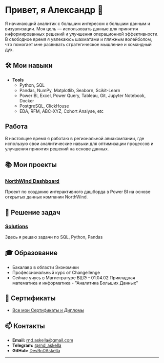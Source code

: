 # Привет, я Александр 👋

Я начинающий аналитик с большим интересом к большим данным и визуализации. Моя цель — использовать данные для принятия информированных решений и улучшения операционной эффективности. В свободное время я увлекаюсь шахматами и пляжным волейболом, что помогает мне развивать стратегическое мышление и командный дух.

## 🛠 Мои навыки

- **Tools**
  - Python, SQL
  - Pandas, NumPy, Matplotlib, Seaborn, Scikit-Learn
  - Power BI,  Excel, Power Query, Tableau, Git, Jupyter Notebook, Docker
  - PostgreSQL, ClickHouse
  - EDA, RFM, ABC-XYZ, Cohort Analyse, etc

## Работа 

В настоящее время я работаю в региональной авиакомпании, где использую свои аналитические навыки для оптимизации процессов и улучшения принятия решений на основе данных. 

## 📚 Мои проекты

### [NorthWind Dashboard](https://github.com/DevRnDAskella/NorthWind_BI_Dashboard)
Проект по созданию интерактивного дашборда в Power BI на основе открытых данных компании NorthWind.

## 🧩 Решение задач

### [Solutions](https://github.com/DevRnDAskella/Solutions)
Здесь я решаю задачи по SQL, Python, Pandas

## 🎓 Образование

- Бакалавр в области Экономики
- Профессиональный курс от Changellenge
- Сейчас учусь в Магистратуре ВШЭ - 01.04.02 Прикладная математика и информатика - "Аналитика Больших Данных"

## 📝 Сертификаты

- [Все мои Сертификаты и Дипломы](https://drive.google.com/drive/folders/1nvRKgZmIqeze6j4n-yUIcECwCh9fvi2t?usp=drive_link)

## 📫 Контакты

- **Email:** [rnd.askella@gmail.com](mailto:rnd.askella@gmail.com)
- **Telegram:** [@rnd_askella](https://t.me/rnd_askella)
- **GitHub:** [DevRnDAskella](https://github.com/DevRnDAskella/DevRnDAskella/)
---
